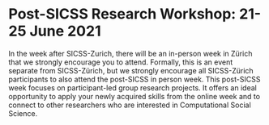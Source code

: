 # Post-SICSS Research Workshop: 21-25 June 2021

In the week after SICSS-Zurich, there will be an in-person week in Zürich that we strongly encourage you to attend. Formally, this is an event separate from SICSS-Zürich, but we strongly encourage all SICSS-Zürich participants to also attend the post-SICSS in person week. This post-SICSS week focuses on participant-led group research projects. It offers an ideal opportunity to apply your newly acquired skills from the online week and to connect to other researchers who are interested in Computational Social Science.
